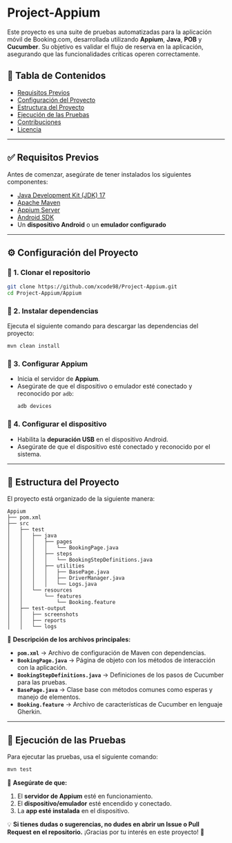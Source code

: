 # Project-Appium

Este proyecto es una suite de pruebas automatizadas para la aplicación móvil de Booking.com, desarrollada utilizando **Appium**, **Java**, **POB** y **Cucumber**. Su objetivo es validar el flujo de reserva en la aplicación, asegurando que las funcionalidades críticas operen correctamente.

## 📌 Tabla de Contenidos
- [Requisitos Previos](#requisitos-previos)
- [Configuración del Proyecto](#configuración-del-proyecto)
- [Estructura del Proyecto](#estructura-del-proyecto)
- [Ejecución de las Pruebas](#ejecución-de-las-pruebas)
- [Contribuciones](#contribuciones)
- [Licencia](#licencia)

---

## ✅ Requisitos Previos

Antes de comenzar, asegúrate de tener instalados los siguientes componentes:

- [Java Development Kit (JDK) 17](https://www.oracle.com/java/technologies/javase/jdk17-archive-downloads.html)
- [Apache Maven](https://maven.apache.org/)
- [Appium Server](https://appium.io/)
- [Android SDK](https://developer.android.com/studio)
- Un **dispositivo Android** o un **emulador configurado**

---

## ⚙️ Configuración del Proyecto

### 🔹 1. **Clonar el repositorio**
```bash
git clone https://github.com/xcode98/Project-Appium.git
cd Project-Appium/Appium
```

### 🔹 2. **Instalar dependencias**
Ejecuta el siguiente comando para descargar las dependencias del proyecto:
```bash
mvn clean install
```

### 🔹 3. **Configurar Appium**
- Inicia el servidor de **Appium**.
- Asegúrate de que el dispositivo o emulador esté conectado y reconocido por `adb`:
  ```bash
  adb devices
  ```

### 🔹 4. **Configurar el dispositivo**
- Habilita la **depuración USB** en el dispositivo Android.
- Asegúrate de que el dispositivo esté conectado y reconocido por el sistema.

---

## 📁 Estructura del Proyecto

El proyecto está organizado de la siguiente manera:

```
Appium
├── pom.xml
├── src
│   ├── test
│   │   ├── java
│   │   │   ├── pages
│   │   │   │   └── BookingPage.java
│   │   │   ├── steps
│   │   │   │   └── BookingStepDefinitions.java
│   │   │   ├── utilities
│   │   │   │   ├── BasePage.java
│   │   │   │   ├── DriverManager.java
│   │   │   │   └── Logs.java
│   │   └── resources
│   │       └── features
│   │           └── Booking.feature
│   ├── test-output
│   │   ├── screenshots
│   │   ├── reports
│   │   └── logs
```

📌 **Descripción de los archivos principales:**
- **`pom.xml`** → Archivo de configuración de Maven con dependencias.
- **`BookingPage.java`** → Página de objeto con los métodos de interacción con la aplicación.
- **`BookingStepDefinitions.java`** → Definiciones de los pasos de Cucumber para las pruebas.
- **`BasePage.java`** → Clase base con métodos comunes como esperas y manejo de elementos.
- **`Booking.feature`** → Archivo de características de Cucumber en lenguaje Gherkin.

---

## 🚀 Ejecución de las Pruebas

Para ejecutar las pruebas, usa el siguiente comando:
```bash
mvn test
```

📌 **Asegúrate de que:**
1. El **servidor de Appium** esté en funcionamiento.
2. El **dispositivo/emulador** esté encendido y conectado.
3. La **app esté instalada** en el dispositivo.



💡 **Si tienes dudas o sugerencias, no dudes en abrir un Issue o Pull Request en el repositorio.** ¡Gracias por tu interés en este proyecto! 🎯
